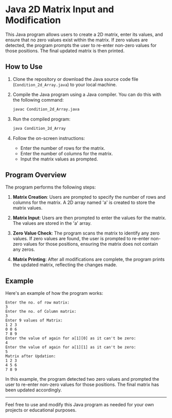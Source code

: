 # Java 2D Matrix Input and Modification

This Java program allows users to create a 2D matrix, enter its values, and ensure that no zero values exist within the matrix. If zero values are detected, the program prompts the user to re-enter non-zero values for those positions. The final updated matrix is then printed.

## How to Use

1. Clone the repository or download the Java source code file (`Condition_2d_Array.java`) to your local machine.

2. Compile the Java program using a Java compiler. You can do this with the following command:

   ```bash
   javac Condition_2d_Array.java
   ```

3. Run the compiled program:

   ```bash
   java Condition_2d_Array
   ```

4. Follow the on-screen instructions:

   - Enter the number of rows for the matrix.
   - Enter the number of columns for the matrix.
   - Input the matrix values as prompted.

## Program Overview

The program performs the following steps:

1. **Matrix Creation**: Users are prompted to specify the number of rows and columns for the matrix. A 2D array named 'a' is created to store the matrix values.

2. **Matrix Input**: Users are then prompted to enter the values for the matrix. The values are stored in the 'a' array.

3. **Zero Value Check**: The program scans the matrix to identify any zero values. If zero values are found, the user is prompted to re-enter non-zero values for those positions, ensuring the matrix does not contain any zeros.

4. **Matrix Printing**: After all modifications are complete, the program prints the updated matrix, reflecting the changes made.

## Example

Here's an example of how the program works:

```plaintext
Enter the no. of row matrix:
3
Enter the no. of Column matrix:
3
Enter 9 values of Matrix:
1 2 3
0 0 6
7 8 9
Enter the value of again for a[1][0] as it can't be zero:
4
Enter the value of again for a[1][1] as it can't be zero:
5
Matrix after Updation:
1 2 3
4 5 6
7 8 9
```

In this example, the program detected two zero values and prompted the user to re-enter non-zero values for those positions. The final matrix has been updated accordingly.

---

Feel free to use and modify this Java program as needed for your own projects or educational purposes.
